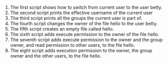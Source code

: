 1. The first script shows how to switch from current user to the user betty.
2. The second script prints the effective username of the current user
3. The third script prints all the groups the current user is part of.
4. The fourth script changes the owner of the file hello to the user betty.
5. The fifth script creates an empty file called hello.
6. The sixth script adds execute permission to the owner of the file hello.
7. The seventh script adds execute permission to the owner and the group owner, and read permission to other users, to the file hello.
8. The eight script adds execution permission to the owner, the group owner and the other users, to the file hello.
